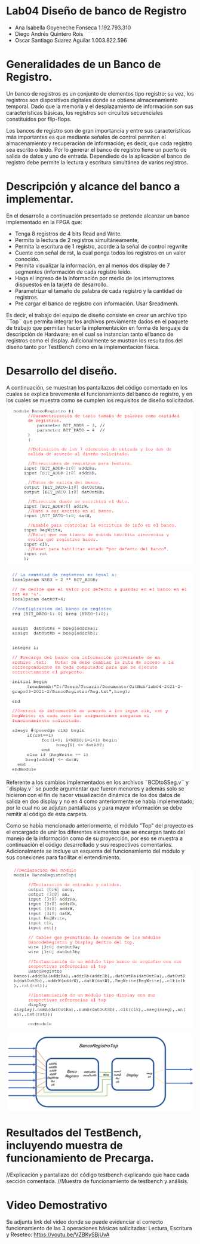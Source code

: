 # Lab04 Diseño de banco de Registro

* Ana Isabella Goyeneche Fonseca 1.192.793.310
* Diego Andrés Quintero Rois
* Oscar Santiago Suarez Aguilar 1.003.822.596

# Generalidades de un Banco de Registro.

Un banco de registros es un conjunto de elementos tipo registro;  su vez, los registros son dispositivos digitales donde se obtiene almacenamiento temporal. Dado que la memoria y el desplazamiento de información son sus características básicas, los registros son circuitos secuenciales constituidos por flip-flops.

Los bancos de registro son de gran importancia y entre sus características más importantes es que mediante señales de control permiten el almacenamiento y recuperación de información; es decir, que cada registro sea escrito o leido.  Por lo generar el banco de registro tiene un puerto de salida de datos y uno de entrada. Dependiedo de la aplicación el banco de registro debe permite la lectura y escritura simultánea de varios registros. 

# Descripción y alcance del banco a implementar.

En el desarrollo a continuación presentado se pretende alcanzar un banco implementado en la FPGA que:

* Tenga 8 registros de 4 bits Read and Write.
* Permita la lectura de 2 registros simultáneamente,
* Permita la escritura de 1 registro, acorde a la señal de control regwrite
* Cuente con señal de rst, la cual ponga todos los registros en un valor conocido.
* Permita visualizar la información, en al menos dos display de 7 segmentos (información de cada registro leído.
* Haga el ingreso de la información por medio de los interruptores dispuestos en la tarjeta de desarrollo.
* Parametrizar el tamaño de palabra de cada registro y la cantidad de registros.
* Pre cargar el banco de registro con información. Usar $readmenh.

Es decir, el trabajo del equipo de diseño consiste en crear un archivo tipo ¨Top¨ que permita integrar los archivos previamente dados en el paquete de trabajo que permitan hacer la implementación en forma de lenguaje de descripción de Hardware; en el cual se instancian tanto el banco de registros como el display. Adicionalmente se mustran los resultados del diseño tanto por TestBench como en la implementación física.

# Desarrollo del diseño.

A continuación, se muestran los pantallazos del código comentado en los cuales se explica brevemente el funcionamiento del banco de registro, y en los cuales se muestra como se cumplen los requisitos de diseño solicitados.

![Fig1](https://github.com/unal-edigital1-lab/lab04-2021-2-grupo03-2021-2/blob/master/figs/BancoRegistro1.png)

![Fig2](https://github.com/unal-edigital1-lab/lab04-2021-2-grupo03-2021-2/blob/master/figs/BancoRegistro2.png)

Referente a los cambios implementados en los archivos ¨BCDtoSSeg.v¨ y ¨display.v¨ se puede argumentar que fueron menores y además solo se hicieron con el fin de hacer visualización dinámica de los dos datos de salida en dos display y no en 4 como anteriormente se había implementado; por lo cual no se adjutan pantallazos y para mayor información se debe remitir al código de ésta carpeta.

Como se habia mencionado anteriormente, el módulo "Top" del proyecto es el encargado de unir los diferentes elementos que se encargan tanto del manejo de la información como de su proyección, por eso se muestra a continuación el código desarrollado y sus respectivos comentarios. Adicionalmente se incluye un esquema del funcionamiento del módulo y sus conexiones para facilitar el entendimiento.

![Fig1](https://github.com/unal-edigital1-lab/lab04-2021-2-grupo03-2021-2/blob/master/figs/BancoRegistroTop.png)

![Fig2](https://github.com/unal-edigital1-lab/lab04-2021-2-grupo03-2021-2/blob/master/figs/Esquema.png)

# Resultados del TestBench, incluyendo muestra de funcionamiento de Precarga.
 //Explicación y pantallazo del código testbench explicando que hace cada sección comentada.
 //Muestra de funcionamiento de testbench y análisis.
 
 # Video Demostrativo
 Se adjunta link del video donde se puede evidenciar el correcto funcionamiento de las 3 operaciones básicas solicitadas: Lectura, Escritura y Reseteo: https://youtu.be/VZBKySBjUvA